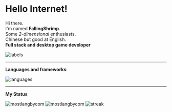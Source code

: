 # Hello Internet!
Hi there.  
I'm named **FallingShrimp**.  
Some *2-dimensional* enthusiasts.  
Chinese but good at English.  
**Full stack and desktop game developer**

![labels](https://github-profile-trophy.vercel.app/?username=Rundll86&title=-PullRequest,-Experience,-Reviews)

---

**Languages and frameworks**:

![languages](https://skillicons.dev/icons?i=html,css,js,ts,python,vue,webpack,vite,electron,flask&perline=5)

---

**My Status**

![mostlangbycom](https://github-profile-summary-cards.vercel.app/api/cards/repos-per-language?username=Rundll86)
![mostlangbycom](https://github-profile-summary-cards.vercel.app/api/cards/most-commit-language?username=Rundll86)
![streak](https://github-readme-streak-stats.herokuapp.com/?user=Rundll86)